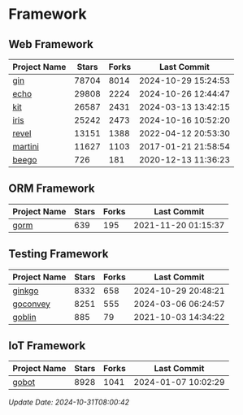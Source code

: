 # Framework

## Web Framework
| Project Name | Stars | Forks | Last Commit |
| ------------ | ----- | ----- | ----------- |
| [gin](https://github.com/gin-gonic/gin) | 78704 | 8014 | 2024-10-29 15:24:53 |
| [echo](https://github.com/labstack/echo) | 29808 | 2224 | 2024-10-26 12:44:47 |
| [kit](https://github.com/go-kit/kit) | 26587 | 2431 | 2024-03-13 13:42:15 |
| [iris](https://github.com/kataras/iris) | 25242 | 2473 | 2024-10-16 10:52:20 |
| [revel](https://github.com/revel/revel) | 13151 | 1388 | 2022-04-12 20:53:30 |
| [martini](https://github.com/go-martini/martini) | 11627 | 1103 | 2017-01-21 21:58:54 |
| [beego](https://github.com/astaxie/beego) | 726 | 181 | 2020-12-13 11:36:23 |

## ORM Framework
| Project Name | Stars | Forks | Last Commit |
| ------------ | ----- | ----- | ----------- |
| [gorm](https://github.com/jinzhu/gorm) | 639 | 195 | 2021-11-20 01:15:37 |

## Testing Framework
| Project Name | Stars | Forks | Last Commit |
| ------------ | ----- | ----- | ----------- |
| [ginkgo](https://github.com/onsi/ginkgo) | 8332 | 658 | 2024-10-29 20:48:21 |
| [goconvey](https://github.com/smartystreets/goconvey) | 8251 | 555 | 2024-03-06 06:24:57 |
| [goblin](https://github.com/franela/goblin) | 885 | 79 | 2021-10-03 14:34:22 |

## IoT Framework
| Project Name | Stars | Forks | Last Commit |
| ------------ | ----- | ----- | ----------- |
| [gobot](https://github.com/hybridgroup/gobot) | 8928 | 1041 | 2024-01-07 10:02:29 |

*Update Date: 2024-10-31T08:00:42*